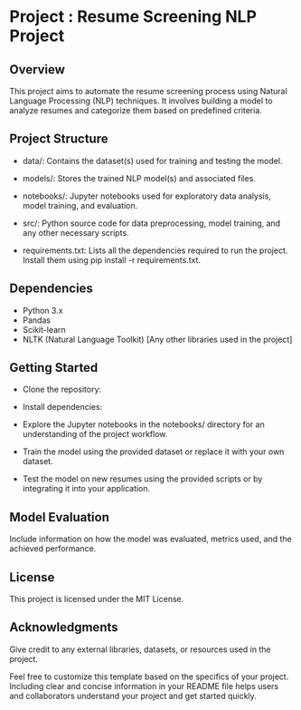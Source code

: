 
# Project : Resume Screening NLP Project

## Overview

This project aims to automate the resume screening process using Natural Language Processing (NLP) techniques. It involves building a model to analyze resumes and categorize them based on predefined criteria.

## Project Structure

* data/: Contains the dataset(s) used for training and testing the model.

* models/: Stores the trained NLP model(s) and associated files.

* notebooks/: Jupyter notebooks used for exploratory data analysis, model training, and evaluation.

* src/: Python source code for data preprocessing, model training, and any other necessary scripts.

* requirements.txt: Lists all the dependencies required to run the project. Install them using pip install -r requirements.txt.

## Dependencies

* Python 3.x
* Pandas
* Scikit-learn
* NLTK (Natural Language Toolkit)
[Any other libraries used in the project]

## Getting Started

* Clone the repository:

* Install dependencies:

* Explore the Jupyter notebooks in the notebooks/ directory for an understanding of the project workflow.

* Train the model using the provided dataset or replace it with your own dataset.

* Test the model on new resumes using the provided scripts or by integrating it into your application.

## Model Evaluation

Include information on how the model was evaluated, metrics used, and the achieved performance.

## License

This project is licensed under the MIT License.

## Acknowledgments

Give credit to any external libraries, datasets, or resources used in the project.

Feel free to customize this template based on the specifics of your project. Including clear and concise information in your README file helps users and collaborators understand your project and get started quickly.






